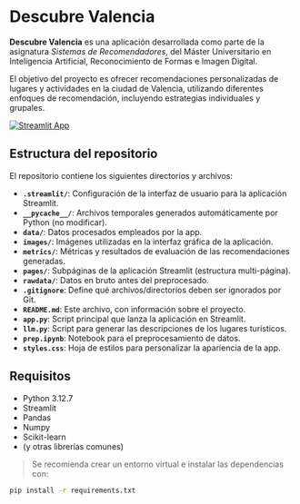 # Descubre Valencia

**Descubre Valencia** es una aplicación desarrollada como parte de la asignatura *Sistemas de Recomendadores*, del Máster Universitario en Inteligencia Artificial, Reconocimiento de Formas e Imagen Digital.

El objetivo del proyecto es ofrecer recomendaciones personalizadas de lugares y actividades en la ciudad de Valencia, utilizando diferentes enfoques de recomendación, incluyendo estrategias individuales y grupales.

[![Streamlit App](https://static.streamlit.io/badges/streamlit_badge_black_white.svg)](https://descubre-valencia.streamlit.app/)


## Estructura del repositorio

El repositorio contiene los siguientes directorios y archivos:

- **`.streamlit/`**: Configuración de la interfaz de usuario para la aplicación Streamlit.
- **`__pycache__/`**: Archivos temporales generados automáticamente por Python (no modificar).
- **`data/`**: Datos procesados empleados por la app.
- **`images/`**: Imágenes utilizadas en la interfaz gráfica de la aplicación.
- **`metrics/`**: Métricas y resultados de evaluación de las recomendaciones generadas.
- **`pages/`**: Subpáginas de la aplicación Streamlit (estructura multi-página).
- **`rawdata/`**: Datos en bruto antes del preprocesado.
- **`.gitignore`**: Define qué archivos/directorios deben ser ignorados por Git.
- **`README.md`**: Este archivo, con información sobre el proyecto.
- **`app.py`**: Script principal que lanza la aplicación en Streamlit.
- **`llm.py`**: Script para generar las descripciones de los lugares turísticos.
- **`prep.ipynb`**: Notebook para el preprocesamiento de datos.
- **`styles.css`**: Hoja de estilos para personalizar la apariencia de la app.

## Requisitos

- Python 3.12.7
- Streamlit
- Pandas
- Numpy
- Scikit-learn
- (y otras librerías comunes)

> Se recomienda crear un entorno virtual e instalar las dependencias con:

```bash
pip install -r requirements.txt
